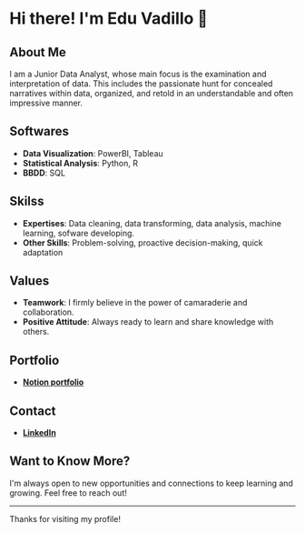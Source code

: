 # Hi there! I'm Edu Vadillo 👋

## About Me
I am a Junior Data Analyst, whose main focus is the examination and interpretation of data. This includes the passionate hunt for concealed narratives within data, organized, and retold in an understandable and often impressive manner.

## Softwares
- **Data Visualization**: PowerBI, Tableau
- **Statistical Analysis**: Python, R
- **BBDD**: SQL

## Skilss
- **Expertises**: Data cleaning, data transforming, data analysis, machine learning, sofware developing.
- **Other Skills**: Problem-solving, proactive decision-making, quick adaptation

## Values
- **Teamwork**: I firmly believe in the power of camaraderie and collaboration.
- **Positive Attitude**: Always ready to learn and share knowledge with others.

## Portfolio
- [**Notion portfolio**](https://perpetual-hygienic-940.notion.site/Portfolio-1265a50c39e0800191fcf562eddc7d6d)
  
## Contact
- [**LinkedIn**](https://www.linkedin.com/in/eduvadillogarcia)

## Want to Know More?
I'm always open to new opportunities and connections to keep learning and growing. Feel free to reach out!

---
Thanks for visiting my profile!
